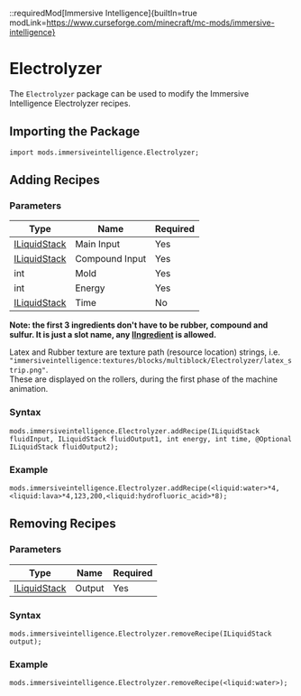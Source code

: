 ::requiredMod[Immersive Intelligence]{builtIn=true modLink=https://www.curseforge.com/minecraft/mc-mods/immersive-intelligence}

# Electrolyzer

The `Electrolyzer` package can be used to modify the Immersive Intelligence Electrolyzer recipes.

## Importing the Package

```zenscript
import mods.immersiveintelligence.Electrolyzer;
```

## Adding Recipes

### Parameters

| Type                                           | Name           | Required |
|------------------------------------------------|----------------|----------|
| [ILiquidStack](/Vanilla/Liquids/ILiquidstack/) | Main Input     | Yes      |
| [ILiquidStack](/Vanilla/Liquids/ILiquidstack/) | Compound Input | Yes      |
| int                                            | Mold           | Yes      |
| int                                            | Energy         | Yes      |
| [ILiquidStack](/Vanilla/Liquids/ILiquidstack/) | Time           | No       |

**Note: the first 3 ingredients don't have to be rubber, compound and sulfur.  It is just a slot name, any [IIngredient](/Vanilla/Variable_Types/IIngredient/) is allowed.**

Latex and Rubber texture are texture path (resource location) strings, i.e. `"immersiveintelligence:textures/blocks/multiblock/Electrolyzer/latex_strip.png"`.  
These are displayed on the rollers, during the first phase of the machine animation.

### Syntax

```zenscript
mods.immersiveintelligence.Electrolyzer.addRecipe(ILiquidStack fluidInput, ILiquidStack fluidOutput1, int energy, int time, @Optional ILiquidStack fluidOutput2);
```

### Example

```zenscript
mods.immersiveintelligence.Electrolyzer.addRecipe(<liquid:water>*4,<liquid:lava>*4,123,200,<liquid:hydrofluoric_acid>*8);
```

## Removing Recipes

### Parameters

| Type                                           | Name   | Required |
|------------------------------------------------|--------|----------|
| [ILiquidStack](/Vanilla/Liquids/ILiquidstack/) | Output | Yes      |

### Syntax

```zenscript
mods.immersiveintelligence.Electrolyzer.removeRecipe(ILiquidStack output);
```

### Example

```zenscript
mods.immersiveintelligence.Electrolyzer.removeRecipe(<liquid:water>);
```